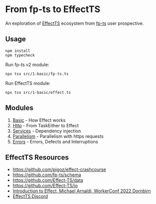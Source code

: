 # From fp-ts to EffectTS

An exploration of [EffectTS](https://github.com/Effect-TS/) ecosystem from [fp-ts](https://github.com/gcanti/fp-ts) user
prospective.

## Usage

```shell
npm install
npm typecheck
```

Run fp-ts v2 module:

```shell
npx tsx src/1-basic/fp-ts.ts
```

Run EffectTS module:

```shell
npx tsx src/1-basic/effect.ts
```

## Modules

1. [Basic](./src/1-basic) - How Effect works
2. [Http](./src/2-http) - From TaskEither to Effect
3. [Services](./src/3-services) - Dependency injection
4. [Parallelism](./src/4-parallelism) - Parallelism with https requests
4. [Errors](./src/5-errors) - Errors, Defects and Interruptions

## EffectTS Resources

- https://github.com/pigoz/effect-crashcourse
- https://github.com/fp-ts/schema
- https://github.com/Effect-TS/data
- https://github.com/Effect-TS/io
- [Introduction to Effect, Michael Arnaldi, WorkerConf 2022 Dornbirn](https://www.youtube.com/watch?v=zrNr3JVUc8I)
- [EffectTS Discord](https://discord.gg/RVZKYxWfAJ)

